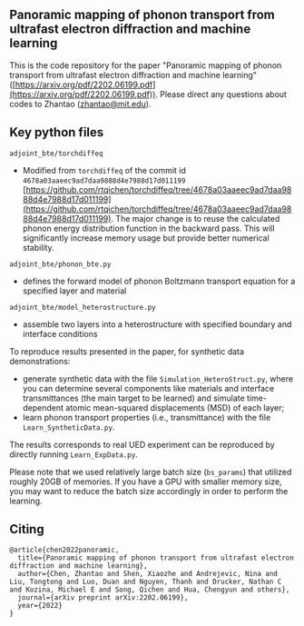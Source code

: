 ## Panoramic mapping of phonon transport from ultrafast electron diffraction and machine learning

This is the code repository for the paper "Panoramic mapping of phonon transport from ultrafast electron diffraction and machine learning" ([https://arxiv.org/pdf/2202.06199.pdf](https://arxiv.org/pdf/2202.06199.pdf)). Please direct any questions about codes to Zhantao (zhantao@mit.edu).

## Key python files
`adjoint_bte/torchdiffeq`
- Modified from `torchdiffeq` of the commit id `4678a03aaeec9ad7daa9888d4e7988d17d011199` [https://github.com/rtqichen/torchdiffeq/tree/4678a03aaeec9ad7daa9888d4e7988d17d011199](https://github.com/rtqichen/torchdiffeq/tree/4678a03aaeec9ad7daa9888d4e7988d17d011199). The major change is to reuse the calculated phonon energy distribution function in the backward pass. This will significantly increase memory usage but provide better numerical stability.

`adjoint_bte/phonon_bte.py`
- defines the forward model of phonon Boltzmann transport equation for a specified layer and material

`adjoint_bte/model_heterostructure.py`
- assemble two layers into a heterostructure with specified boundary and interface conditions

To reproduce results presented in the paper, for synthetic data demonstrations:
- generate synthetic data with the file `Simulation_HeteroStruct.py`, where you can determine several components like materials and interface transmittances (the main target to be learned) and simulate time-dependent atomic mean-squared displacements (MSD) of each layer;
- learn phonon transport properties (i.e., transmittance) with the file `Learn_SyntheticData.py`.

The results corresponds to real UED experiment can be reproduced by directly running `Learn_ExpData.py`.

Please note that we used relatively large batch size (`bs_params`) that utilized roughly 20GB of memories. If you have a GPU with smaller memory size, you may want to reduce the batch size accordingly in order to perform the learning.

## Citing

```
@article{chen2022panoramic,
  title={Panoramic mapping of phonon transport from ultrafast electron diffraction and machine learning},
  author={Chen, Zhantao and Shen, Xiaozhe and Andrejevic, Nina and Liu, Tongtong and Luo, Duan and Nguyen, Thanh and Drucker, Nathan C and Kozina, Michael E and Song, Qichen and Hua, Chengyun and others},
  journal={arXiv preprint arXiv:2202.06199},
  year={2022}
}
```
